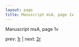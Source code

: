 ```yaml
---
layout: page
title: Manuscript msA, page 1v
---
```


Manuscript msA, page 1v

prev:  [1r](../1r) | next:  [2r](../2r)
